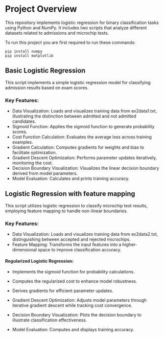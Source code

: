 # Project Overview

This repository implements logistic regression for binary classification tasks using Python and NumPy. It includes two scripts that analyze different datasets related to admissions and microchip tests.

To run this project you are first required to run these commands:
```
pip install numpy
pip install matplotlib
```

## Basic Logistic Regression
This script implements a simple logistic regression model for classifying admission results based on exam scores.

### Key Features:
- Data Visualization: Loads and visualizes training data from ex2data1.txt, illustrating the distinction between admitted and not admitted candidates.
- Sigmoid Function: Applies the sigmoid function to generate probability scores.
- Cost Function Calculation: Evaluates the average loss across training examples.
- Gradient Calculation: Computes gradients for weights and bias to facilitate optimization.
- Gradient Descent Optimization: Performs parameter updates iteratively, monitoring the cost.
- Decision Boundary Visualization: Visualizes the linear decision boundary derived from model parameters.
- Model Evaluation: Calculates and prints training accuracy.

## Logistic Regression with feature mapping

This script utilizes logistic regression to classify microchip test results, employing feature mapping to handle non-linear boundaries.

### Key Features:

- Data Visualization: Loads and visualizes training data from ex2data2.txt, distinguishing between accepted and rejected microchips.
- Feature Mapping: Transforms the input features into a higher-dimensional space to improve classification accuracy.
#### Regularized Logistic Regression:
- Implements the sigmoid function for probability calculations.

- Computes the regularized cost to enhance model robustness.
- Derives gradients for efficient parameter updates.
- Gradient Descent Optimization: Adjusts model parameters through iterative gradient descent while tracking cost convergence.
- Decision Boundary Visualization: Plots the decision boundary to illustrate classification effectiveness.
- Model Evaluation: Computes and displays training accuracy.


